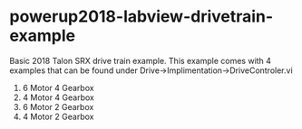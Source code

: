 # powerup2018-labview-drivetrain-example

Basic 2018 Talon SRX drive train example.
This example comes with 4 examples that can be found under 
Drive->Implimentation->DriveControler.vi
1. 6 Motor 4 Gearbox 
2. 4 Motor 4 Gearbox 
3. 6 Motor 2 Gearbox 
4. 4 Motor 2 Gearbox 
